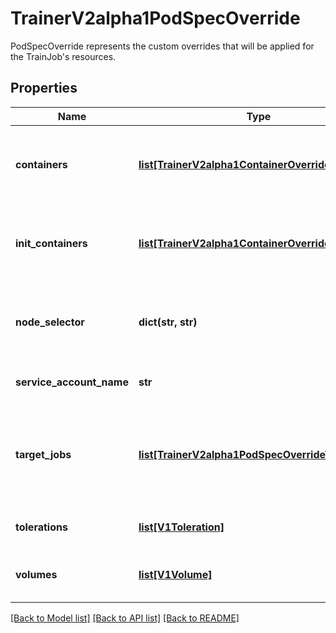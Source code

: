 # TrainerV2alpha1PodSpecOverride

PodSpecOverride represents the custom overrides that will be applied for the TrainJob's resources.
## Properties
Name | Type | Description | Notes
------------ | ------------- | ------------- | -------------
**containers** | [**list[TrainerV2alpha1ContainerOverride]**](TrainerV2alpha1ContainerOverride.md) | Overrides for the containers in the desired job templates. | [optional] 
**init_containers** | [**list[TrainerV2alpha1ContainerOverride]**](TrainerV2alpha1ContainerOverride.md) | Overrides for the init container in the desired job templates. | [optional] 
**node_selector** | **dict(str, str)** | Override for the node selector to place Pod on the specific mode. | [optional] 
**service_account_name** | **str** | Override for the service account. | [optional] 
**target_jobs** | [**list[TrainerV2alpha1PodSpecOverrideTargetJob]**](TrainerV2alpha1PodSpecOverrideTargetJob.md) | TrainJobs is the training job replicas in the training runtime template to apply the overrides. | 
**tolerations** | [**list[V1Toleration]**](V1Toleration.md) | Override for the Pod&#39;s tolerations. | [optional] 
**volumes** | [**list[V1Volume]**](V1Volume.md) | Overrides for the Pod volume configuration. | [optional] 

[[Back to Model list]](../README.md#documentation-for-models) [[Back to API list]](../README.md#documentation-for-api-endpoints) [[Back to README]](../README.md)


